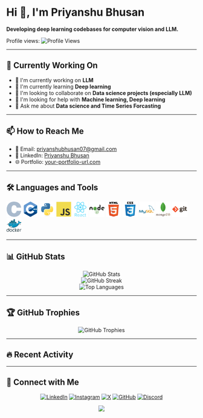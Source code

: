 # Hi 👋, I'm Priyanshu Bhusan

**Developing deep learning codebases for computer vision and LLM.**

Profile views: ![Profile Views](https://komarev.com/ghpvc/?username=vi-jigishu&color=blue&style=flat)

---

## 🚀 Currently Working On
- 🔭 I'm currently working on **LLM**
- 🌱 I'm currently learning **Deep learning**
- 👯 I'm looking to collaborate on **Data science projects (especially LLM)**
- 🤔 I'm looking for help with **Machine learning, Deep learning**
- 💬 Ask me about **Data science and Time Series Forcasting**

---

## 📫 How to Reach Me
- 📧 Email: [priyanshubhusan07@gmail.com](mailto:priyanshubhusan@gmail.com)
- 💼 LinkedIn: [Priyanshu Bhusan](https://www.linkedin.com/in/priyanshu-bhusan-457188254?utm_source=share&utm_campaign=share_via&utm_content=profile&utm_medium=android_app)
- 🌐 Portfolio: [your-portfolio-url.com](https://your-portfolio-url.com)
---

## 🛠️ Languages and Tools

<p align="left">
<img src="https://raw.githubusercontent.com/devicons/devicon/master/icons/c/c-original.svg" alt="c" width="40" height="40"/>
<img src="https://raw.githubusercontent.com/devicons/devicon/master/icons/cplusplus/cplusplus-original.svg" alt="cplusplus" width="40" height="40"/>
<img src="https://raw.githubusercontent.com/devicons/devicon/master/icons/python/python-original.svg" alt="python" width="40" height="40"/>
<img src="https://raw.githubusercontent.com/devicons/devicon/master/icons/javascript/javascript-original.svg" alt="javascript" width="40" height="40"/>
<img src="https://raw.githubusercontent.com/devicons/devicon/master/icons/react/react-original-wordmark.svg" alt="react" width="40" height="40"/>
<img src="https://raw.githubusercontent.com/devicons/devicon/master/icons/nodejs/nodejs-original-wordmark.svg" alt="nodejs" width="40" height="40"/>
<img src="https://raw.githubusercontent.com/devicons/devicon/master/icons/html5/html5-original-wordmark.svg" alt="html5" width="40" height="40"/>
<img src="https://raw.githubusercontent.com/devicons/devicon/master/icons/css3/css3-original-wordmark.svg" alt="css3" width="40" height="40"/>
<img src="https://raw.githubusercontent.com/devicons/devicon/master/icons/mysql/mysql-original-wordmark.svg" alt="mysql" width="40" height="40"/>
<img src="https://raw.githubusercontent.com/devicons/devicon/master/icons/mongodb/mongodb-original-wordmark.svg" alt="mongodb" width="40" height="40"/>
<img src="https://raw.githubusercontent.com/devicons/devicon/master/icons/git/git-original-wordmark.svg" alt="git" width="40" height="40"/>
<img src="https://raw.githubusercontent.com/devicons/devicon/master/icons/docker/docker-original-wordmark.svg" alt="docker" width="40" height="40"/>
</p>

---

## 📊 GitHub Stats

<div align="center">
  <img src="https://github-readme-stats.vercel.app/api?username=vi-jigishu&show_icons=true&theme=radical&hide_border=true" alt="GitHub Stats" />
</div>

<div align="center">
  <img src="https://github-readme-streak-stats.herokuapp.com/?user=vi-jigishu&theme=radical&hide_border=true" alt="GitHub Streak" />
</div>

<div align="center">
  <img src="https://github-readme-stats.vercel.app/api/top-langs/?username=vi-jigishu&layout=compact&theme=radical&hide_border=true" alt="Top Languages" />
</div>

---

## 🏆 GitHub Trophies
<div align="center">
  <img src="https://github-profile-trophy.vercel.app/?username=vi-jigishu&theme=radical&no-frame=true&margin-w=15" alt="GitHub Trophies" />
</div>

---

## 🔥 Recent Activity
<!--START_SECTION:activity-->
<!--END_SECTION:activity-->

---

## 🤝 Connect with Me

<p align="center">
<a href="https://www.linkedin.com/in/priyanshu-bhusan-457188254?utm_source=share&utm_campaign=share_via&utm_content=profile&utm_medium=android_app"><img src="https://img.shields.io/badge/LinkedIn-0077B5?style=for-the-badge&logo=linkedin&logoColor=white" alt="LinkedIn"/></a>
<a href="https://www.instagram.com/vijigishu.v/"><img src="https://img.shields.io/badge/Instagram-E4405F?style=for-the-badge&logo=instagram&logoColor=white" alt="Instagram"/></a>
<a href="https://x.com/bhusan_vi?t=d4l0woPMXAqnchu4qDVj0A&s=09"><img src="https://img.shields.io/badge/X-000000?style=for-the-badge&logo=x&logoColor=white" alt="X"/></a>
<a href="https://github.com/vi-jigishu"><img src="https://img.shields.io/badge/GitHub-100000?style=for-the-badge&logo=github&logoColor=white" alt="GitHub"/></a>
<a href="https://discord.com/users/vijigishu"><img src="https://img.shields.io/badge/Discord-7289DA?style=for-the-badge&logo=discord&logoColor=white" alt="Discord"/></a>
</p>

<div align="center">
  <img src="https://capsule-render.vercel.app/api?type=waving&color=gradient&height=100&section=footer"/>
</div>
